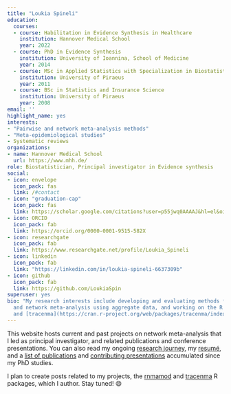 ```yaml
---
title: "Loukia Spineli"
education:
  courses:
  - course: Habilitation in Evidence Synthesis in Healthcare
    institution: Hannover Medical School
    year: 2022
  - course: PhD in Evidence Synthesis
    institution: University of Ioannina, School of Medicine
    year: 2014
  - course: MSc in Applied Statistics with Specialization in Biostatistics and Biometry
    institution: University of Piraeus
    year: 2011
  - course: BSc in Statistics and Insurance Science
    institution: University of Piraeus
    year: 2008
email: ''
highlight_name: yes
interests:
- "Pairwise and network meta-analysis methods"
- "Meta-epidemiological studies"
- Systematic reviews
organizations:
- name: Hannover Medical School
  url: https://www.mhh.de/
role: Biostatistician, Principal investigator in Evidence synthesis
social:
- icon: envelope
  icon_pack: fas
  link: /#contact
- icon: "graduation-cap"
  icon_pack: fas
  link: https://scholar.google.com/citations?user=p55jwq0AAAAJ&hl=el&oi=ao
- icon: ORCID
  icon_pack: fab
  link: https://orcid.org/0000-0001-9515-582X
- icon: researchgate
  icon_pack: fab
  link: https://www.researchgate.net/profile/Loukia_Spineli
- icon: linkedin
  icon_pack: fab
  link: "https://linkedin.com/in/loukia-spineli-6637309b"
- icon: github
  icon_pack: fab
  link: https://github.com/LoukiaSpin
superuser: yes
bio: "My research interests include developing and evaluating methods for pairwise
  and network meta-analysis using aggregate data, and working on the R packages [rnmamod](https://cran.r-project.org/web/packages/rnmamod/index.html)
  and [tracenma](https://cran.r-project.org/web/packages/tracenma/index.html)."
---
```


This website hosts current and past projects on network meta-analysis that I led as principal investigator, and related publications and conference presentations. You can also read my ongoing [research journey](/biography/biography/), my [resumé](/resume/resume/), and a [list of publications](/publications/publications/) and [contributing presentations](/presentations/presentations/) accumulated since my PhD studies.

I plan to create posts related to my projects, the [rnmamod](https://cran.r-project.org/web/packages/rnmamod/index.html) and [tracenma](https://cran.r-project.org/web/packages/tracenma/index.html) R packages, which I author. Stay tuned! :smile: 

